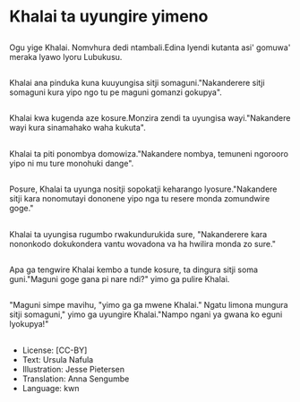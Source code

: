 # Khalai ta uyungire yimeno

##
Ogu yige Khalai. Nomvhura dedi ntambali.Edina lyendi kutanta asi' gomuwa' meraka lyawo lyoru Lubukusu.

##
Khalai ana pinduka kuna kuuyungisa sitji somaguni."Nakanderere sitji somaguni kura yipo ngo tu pe maguni gomanzi gokupya".

##
Khalai kwa kugenda aze kosure.Monzira zendi ta uyungisa wayi."Nakandere wayi kura sinamahako waha kukuta".

##
Khalai ta piti ponombya domowiza."Nakandere nombya, temuneni ngorooro yipo ni mu ture monohuki dange".

##
Posure, Khalai ta uyunga nositji sopokatji keharango lyosure."Nakandere sitji kara nonomutayi dononene yipo nga tu resere monda zomundwire goge."

##
Khalai ta uyungisa rugumbo rwakundurukida sure, "Nakanderere kara nononkodo dokukondera vantu wovadona va ha hwilira monda zo sure."

##
Apa ga tengwire Khalai kembo a tunde kosure, ta dingura sitji soma guni."Maguni goge gana pi nare ndi?" yimo ga pulire Khalai.

##
"Maguni simpe mavihu, "yimo ga ga mwene Khalai." Ngatu limona mungura sitji somaguni," yimo ga uyungire Khalai."Nampo ngani ya gwana ko eguni lyokupya!"

##
* License: [CC-BY]
* Text: Ursula Nafula
* Illustration: Jesse Pietersen
* Translation: Anna Sengumbe
* Language: kwn
